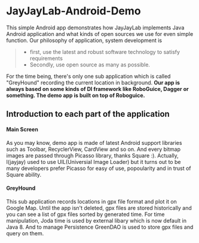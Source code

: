JayJayLab-Android-Demo
======================

This simple Android app demonstrates how JayJayLab implements Java Android application and what kinds of open sources we use for even simple function. Our philosophy of application, system development is
> - first, use the latest and robust software technology to satisfy requirements
> - Secondly, use open source as many as possible.

For the time being, there's only one sub application which is called "GreyHound" recording the current location in background.
**Our app is always based on some kinds of DI framework like RoboGuice, Dagger or something. The demo app is built on top of Roboguice.**

Introduction to each part of the application
-----------

#### Main Screen
As you may know, demo app is made of latest Android support libraries such as Toolbar, RecyclerView, CardView and so on.
And every bitmap images are passed through Picasso library, thanks Square :). Actually, I(jayjay) used to use UIL(Universial Image
 Loader) but it turns out to be many developers prefer Picasso for easy of use, popoularity and in trust of Square ability.

#### GreyHound
This sub application records locations in gpx file format and plot it on Google Map. Until the app isn't deleted, gpx files
are stored historically and you can see a list of gpx files sorted by generated time. For time manipulation, Joda time is used
by external libary which is now default in Java 8. And to manage Persistence GreenDAO is used to store gpx files and query on them.

